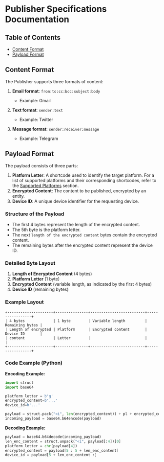 # Publisher Specifications Documentation

## Table of Contents

- [Content Format](#content-format)
- [Payload Format](#payload-format)

## Content Format

The Publisher supports three formats of content:

1. **Email format**: `from:to:cc:bcc:subject:body`

   - Example: Gmail

2. **Text format**: `sender:text`

   - Example: Twitter

3. **Message format**: `sender:receiver:message`
   - Example: Telegram

## Payload Format

The payload consists of three parts:

1. **Platform Letter**: A shortcode used to identify the target platform. For a
   list of supported platforms and their corresponding shortcodes, refer to the
   [Supported Platforms](/docs/grpc.md#supported-platforms) section.
2. **Encrypted Content**: The content to be published, encrypted by an entity.
3. **Device ID**: A unique device identifier for the requesting device.

### Structure of the Payload

- The first 4 bytes represent the length of the encrypted content.
- The 5th byte is the platform letter.
- The next `length of the encrypted content` bytes contain the encrypted
  content.
- The remaining bytes after the encrypted content represent the device ID.

### Detailed Byte Layout

1. **Length of Encrypted Content** (4 bytes)
2. **Platform Letter** (1 byte)
3. **Encrypted Content** (variable length, as indicated by the first 4 bytes)
4. **Device ID** (remaining bytes)

### Example Layout

```
+---------------------+---------------+-------------------------+-----------------+
| 4 bytes             | 1 byte        | Variable length         | Remaining bytes |
| Length of encrypted | Platform      | Encrypted content       | Device ID       |
| content             | Letter        |                         |                 |
+---------------------+---------------+-------------------------+-----------------+
```

### Code Example (Python)

**Encoding Example:**

```python
import struct
import base64

platform_letter = b'g'
encrypted_content=b'...'
device_id=b'...'

payload = struct.pack("<i", len(encrypted_content)) + pl + encrypted_content + device_id
incoming_payload = base64.b64encode(payload)
```

**Decoding Example:**

```python
payload = base64.b64decode(incoming_payload)
len_enc_content = struct.unpack("<i", payload[:4])[0]
platform_letter = chr(payload[4])
encrypted_content = payload[5 : 5 + len_enc_content]
device_id = payload[5 + len_enc_content :]
```

